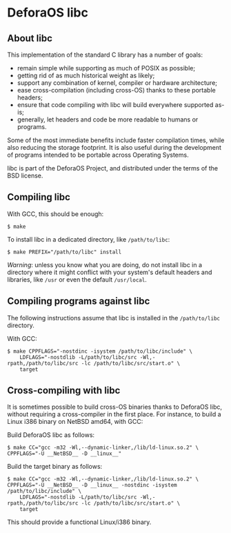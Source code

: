 DeforaOS libc
=============

About libc
----------

This implementation of the standard C library has a number of goals:

 * remain simple while supporting as much of POSIX as possible;
 * getting rid of as much historical weight as likely;
 * support any combination of kernel, compiler or hardware architecture;
 * ease cross-compilation (including cross-OS) thanks to these portable headers;
 * ensure that code compiling with libc will build everywhere supported as-is;
 * generally, let headers and code be more readable to humans or programs.

Some of the most immediate benefits include faster compilation times, while
also reducing the storage footprint. It is also useful during the development of
programs intended to be portable across Operating Systems.

libc is part of the DeforaOS Project, and distributed under the terms of the BSD
license.


Compiling libc
--------------

With GCC, this should be enough:

    $ make

To install libc in a dedicated directory, like `/path/to/libc`:

    $ make PREFIX="/path/to/libc" install

_Warning_: unless you know what you are doing, do not install libc in a
           directory where it might conflict with your system's default headers
           and libraries, like `/usr` or even the default `/usr/local`.


Compiling programs against libc
-------------------------------

The following instructions assume that libc is installed in the
`/path/to/libc` directory.

With GCC:

    $ make CPPFLAGS="-nostdinc -isystem /path/to/libc/include" \
        LDFLAGS="-nostdlib -L/path/to/libc/src -Wl,-rpath,/path/to/libc/src -lc /path/to/libc/src/start.o" \
        target


Cross-compiling with libc
-------------------------

It is sometimes possible to build cross-OS binaries thanks to DeforaOS libc,
without requiring a cross-compiler in the first place. For instance, to build a
Linux i386 binary on NetBSD amd64, with GCC:

Build DeforaOS libc as follows:

    $ make CC="gcc -m32 -Wl,--dynamic-linker,/lib/ld-linux.so.2" \
	CPPFLAGS="-U __NetBSD__ -D __linux__"

Build the target binary as follows:

    $ make CC="gcc -m32 -Wl,--dynamic-linker,/lib/ld-linux.so.2" \
	CPPFLAGS="-U __NetBSD__ -D __linux__ -nostdinc -isystem /path/to/libc/include" \
        LDFLAGS="-nostdlib -L/path/to/libc/src -Wl,-rpath,/path/to/libc/src -lc /path/to/libc/src/start.o" \
        target

This should provide a functional Linux/i386 binary.
